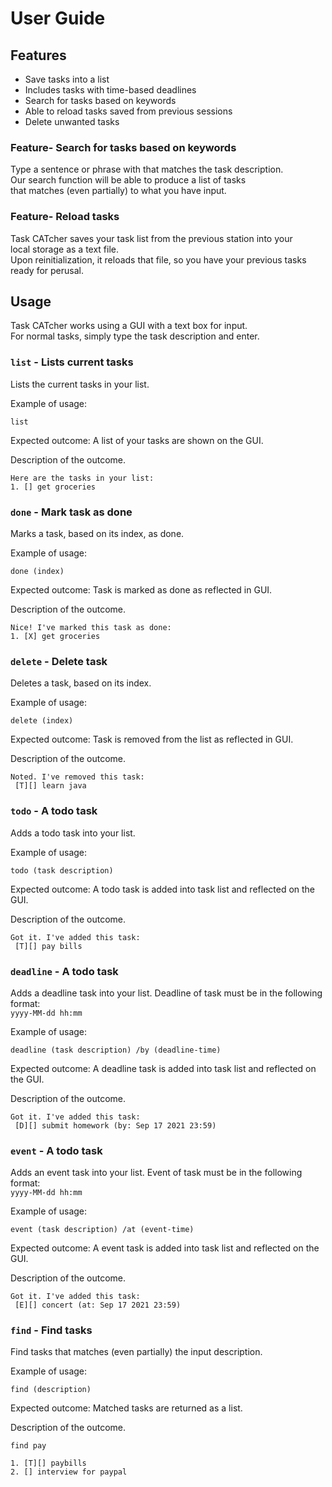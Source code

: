 # User Guide

## Features 
* Save tasks into a list
* Includes tasks with time-based deadlines
* Search for tasks based on keywords
* Able to reload tasks saved from previous sessions
* Delete unwanted tasks

### Feature- Search for tasks based on keywords
Type a sentence or phrase with that matches the task description.<br /> 
Our search function will be able to produce a list of tasks<br /> 
that matches (even partially) to what you have input.

### Feature- Reload tasks
Task CATcher saves your task list from the previous station into your<br />
local storage as a text file.<br />
Upon reinitialization, it reloads that file, so you have your previous tasks<br/>
ready for perusal. 

## Usage
Task CATcher works using a GUI with a text box for input.<br />
For normal tasks, simply type the task description and enter.

### `list` - Lists current tasks
Lists the current tasks in your list.

Example of usage: 

`list`

Expected outcome: A list of your tasks are shown on the GUI. 

Description of the outcome.

```
Here are the tasks in your list:
1. [] get groceries
```

### `done` - Mark task as done
Marks a task, based on its index, as done.

Example of usage:

`done (index)`

Expected outcome: Task is marked as done as reflected in GUI.

Description of the outcome.

```
Nice! I've marked this task as done:
1. [X] get groceries
```

### `delete` - Delete task
Deletes a task, based on its index.

Example of usage:

`delete (index)`

Expected outcome: Task is removed from the list as reflected in GUI.

Description of the outcome.
```
Noted. I've removed this task:
 [T][] learn java
```

### `todo` - A todo task
Adds a todo task into your list.

Example of usage:

`todo (task description)`

Expected outcome: A todo task is added into task list and reflected on the GUI.

Description of the outcome.

```
Got it. I've added this task:
 [T][] pay bills
```

### `deadline` - A todo task
Adds a deadline task into your list.
Deadline of task must be in the following format:<br />
`yyyy-MM-dd hh:mm`

Example of usage:

`deadline (task description) /by (deadline-time)`

Expected outcome: A deadline task is added into task list and reflected on the GUI.

Description of the outcome.

```
Got it. I've added this task:
 [D][] submit homework (by: Sep 17 2021 23:59)
```

### `event` - A todo task
Adds an event task into your list.
Event of task must be in the following format:<br />
`yyyy-MM-dd hh:mm`

Example of usage:

`event (task description) /at (event-time)`

Expected outcome: A event task is added into task list and reflected on the GUI.

Description of the outcome.

```
Got it. I've added this task:
 [E][] concert (at: Sep 17 2021 23:59)
```

### `find` - Find tasks
Find tasks that matches (even partially) the input description.

Example of usage:

`find (description)`

Expected outcome: Matched tasks are returned as a list.

Description of the outcome.

```
find pay 
```

```
1. [T][] paybills
2. [] interview for paypal
```